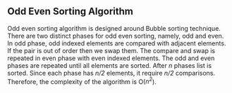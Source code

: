 ## Odd Even Sorting Algorithm

Odd even sorting algorithm is designed around Bubble sorting technique. There are two
distinct phases for odd even sorting, namely, odd and even. In odd phase, odd indexed
elements are compared with adjacent elements. If the pair is out of order then we swap
them. The compare and swap is repeated in even phase with even indexed elements. The 
odd and even phases are repeated until all elements are sorted. After <i>n</i> phases
list is sorted. Since each phase has <i>n/2</i> elements, it require <i>n/2</i> 
comparisons. Therefore, the complexity of the algorithm is O(<i>n<sup>2</sup></i>). 



